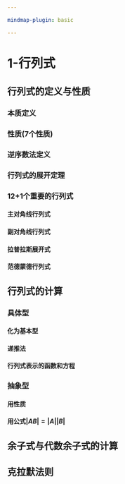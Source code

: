 ```yaml
---

mindmap-plugin: basic

---
```


# 1-行列式

## 行列式的定义与性质

### 本质定义

### 性质(7个性质)

### 逆序数法定义

### 行列式的展开定理

### 12+1个重要的行列式

#### 主对角线行列式

#### 副对角线行列式

#### 拉普拉斯展开式

#### 范德蒙德行列式

## 行列式的计算

### 具体型

#### 化为基本型

#### 递推法

#### 行列式表示的函数和方程

### 抽象型

#### 用性质

#### 用公式$|AB|=|A||B|$

## 余子式与代数余子式的计算

## 克拉默法则